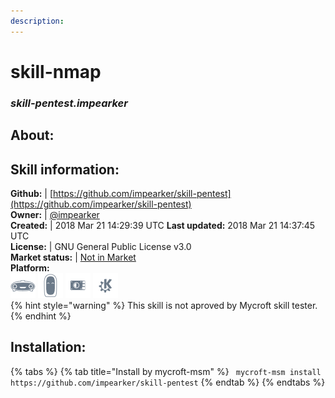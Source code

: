 ```yaml
--- 
description: 
---
```


# skill-nmap  
### _skill-pentest.impearker_  
## About:  


## Skill information:  
**Github:** | [https://github.com/impearker/skill-pentest](https://github.com/impearker/skill-pentest)  
**Owner:** | [@impearker](https://github.com/impearker)  
**Created:** | 2018 Mar 21 14:29:39 UTC  **Last updated:** 2018 Mar 21 14:37:45 UTC  
**License:** | GNU General Public License v3.0  
**Market status:** | [Not in Market](https://market.mycroft.ai/skill/)  
**Platform:**  
 ![](../.gitbook/assets/mark-1-icon.png)  ![](../.gitbook/assets/mark-2-icon.png)  ![](../.gitbook/assets/picroft-icon.png)  ![](../.gitbook/assets/kde.png)   
{% hint style="warning" %}
This skill is not aproved by Mycroft skill tester.
{% endhint %}
    
## Installation:  
{% tabs %}
{% tab title="Install by mycroft-msm" %}
``` mycroft-msm install https://github.com/impearker/skill-pentest```
{% endtab %}
  {% endtabs %}
  